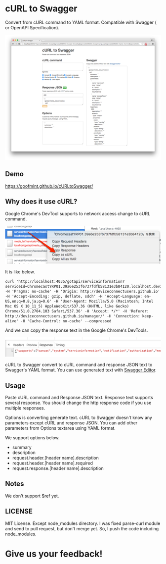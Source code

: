 # cURL to Swagger

Convert from cURL command to YAML format. Compatible with Swagger ( or OpenAPI Specification).

![](images/screenshot.png)

## Demo

https://goofmint.github.io/cURLtoSwagger/

## Why does it use cURL?

Google Chrome's DevTool supports to network access change to cURL command.

![](images/devtools.png)

It is like below.

```
curl 'http://localhost:4035/gotapi/serviceinformation?serviceId=ChromecastYRP01.39a6e253f6737fdfb58131e3b84120.localhost.deviceconnect.org&accessToken=7e69fbc3c9348182a448b8dfc86fd5bdb693de1f91b8c12e097f5dc451f6ab76c59f2c5466e6e757' -H 'Pragma: no-cache' -H 'Origin: http://deviceconnectusers.github.io' -H 'Accept-Encoding: gzip, deflate, sdch' -H 'Accept-Language: en-US,en;q=0.8,ja;q=0.6' -H 'User-Agent: Mozilla/5.0 (Macintosh; Intel Mac OS X 10_11_5) AppleWebKit/537.36 (KHTML, like Gecko) Chrome/51.0.2704.103 Safari/537.36' -H 'Accept: */*' -H 'Referer: http://deviceconnectusers.github.io/manager/' -H 'Connection: keep-alive' -H 'Cache-Control: no-cache' --compressed
```

And we can copy the response text in the Google Chrome's DevTools.

![](images/response.png)

cURL to Swagger convert to cURL command and response JSON text to Swagger's YAML format. You can use generated text with [Swagger Editor](http://editor.swagger.io/#/).

## Usage

Paste cURL command and Response JSON text. Response text supports several response. You should change the http response code if you use multiple responses.

Options is converting generate text. cURL to Swagger doesn't know any parameters except cURL and response JSON. You can add other parameters from Options textarea using YAML format.

We support options below.

- summary
- description
- request.header.[header name].description
- request.header.[header name].required
- request.response.[header name].description

## Notes

We don't support $ref yet.

## LICENSE

MIT License. Except node_modules directory. I was fixed parse-curl module and send to pull request, but don't merge yet. So, I push the code including node_modules.

# Give us your feedback!

